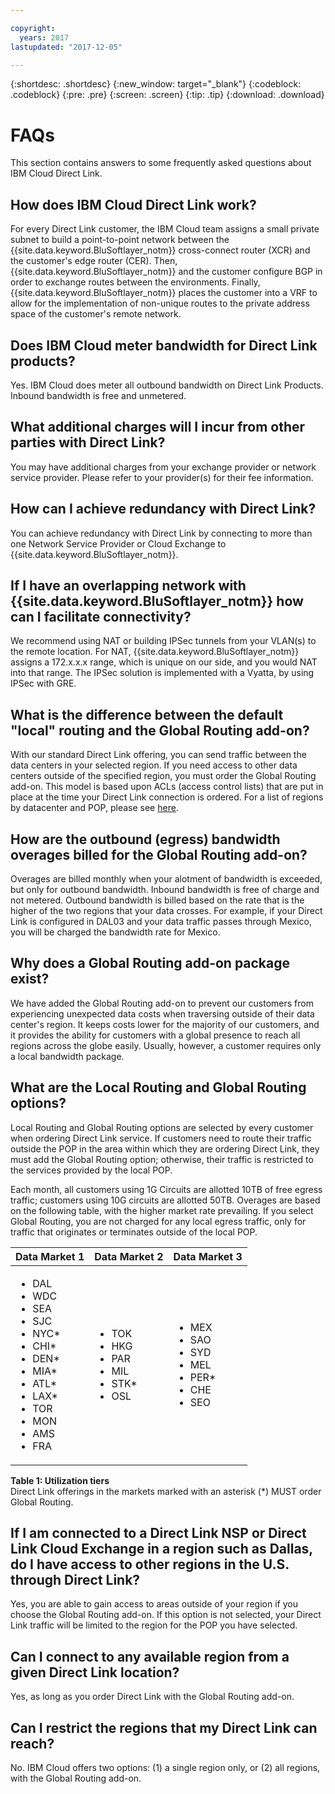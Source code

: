 ```yaml
---

copyright:
  years: 2017
lastupdated: "2017-12-05"

---
```


{:shortdesc: .shortdesc}
{:new_window: target="_blank"}
{:codeblock: .codeblock}
{:pre: .pre}
{:screen: .screen}
{:tip: .tip}
{:download: .download}

# FAQs

This section contains answers to some frequently asked questions about IBM Cloud Direct Link. 

## How does IBM Cloud Direct Link work?
For every Direct Link customer, the IBM Cloud team assigns a small private subnet to build a point-to-point network between the {{site.data.keyword.BluSoftlayer_notm}} cross-connect router (XCR) and the customer's edge router (CER). Then, {{site.data.keyword.BluSoftlayer_notm}} and the customer configure BGP in order to exchange routes between the environments. Finally, {{site.data.keyword.BluSoftlayer_notm}} places the customer into a VRF to allow for the implementation of non-unique routes to the private address space of the customer's remote network.

## Does IBM Cloud meter bandwidth for Direct Link products?
Yes. IBM Cloud does meter all outbound bandwidth on Direct Link Products. Inbound bandwidth is free and unmetered.

## What additional charges will I incur from other parties with Direct Link?
You may have additional charges from your exchange provider or network service provider. Please refer to your provider(s) for their fee information.

## How can I achieve redundancy with Direct Link?
You can achieve redundancy with Direct Link by connecting to more than one Network Service Provider or Cloud Exchange to {{site.data.keyword.BluSoftlayer_notm}}.

## If I have an overlapping network with {{site.data.keyword.BluSoftlayer_notm}} how can I facilitate connectivity?
We recommend using NAT or building IPSec tunnels from your VLAN(s) to the remote location. For NAT, {{site.data.keyword.BluSoftlayer_notm}} assigns a 172.x.x.x range, which is unique on our side, and you would NAT into that range. The IPSec solution is implemented with a Vyatta, by using IPSec with GRE.

## What is the difference between the default "local" routing and the Global Routing add-on?
With our standard Direct Link offering, you can send traffic between the data centers in your selected region. If you need access to other data centers outside of the specified region, you must order the Global Routing add-on. This model is based upon ACLs (access control lists) that are put in place at the time your Direct Link connection is ordered. For a list of regions by datacenter and POP, please see [here]().

## How are the outbound (egress) bandwidth overages billed for the Global Routing add-on?
Overages are billed monthly when your alotment of bandwidth is exceeded, but only for outbound bandwidth. Inbound bandwidth is free of charge and not metered. Outbound bandwidth is billed based on the rate that is the higher of the two regions that your data crosses.  For example, if your Direct Link is configured in DAL03 and your data traffic passes through Mexico, you will be charged the bandwidth rate for Mexico.

## Why does a Global Routing add-on package exist?
We have added the Global Routing add-on to prevent our customers from experiencing unexpected data costs when traversing outside of their data center's region. It keeps costs lower for the majority of our customers, and it provides the ability for customers with a global presence to reach all regions across the globe easily. Usually, however, a customer requires only a local bandwidth package.

## What are the Local Routing and Global Routing options?
Local Routing and Global Routing options are selected by every customer when ordering Direct Link service. If customers need to route their traffic outside the POP in the area within which they are ordering Direct Link, they must add the Global Routing option; otherwise, their traffic is restricted to the services provided by the local POP.

Each month, all customers using 1G Circuits are allotted 10TB of free egress traffic; customers using 10G circuits are allotted 50TB. Overages are based on the following table, with the higher market rate prevailing. If you select Global Routing, you are not charged for any local egress traffic, only for traffic that originates or terminates outside of the local POP.

|Data Market 1|Data Market 2|Data Market 3|
|---|---|---|
|<ul><li>DAL</li><li>WDC</li><li>SEA</li><li>SJC</li><li>NYC*</li><li>CHI*</li><li>DEN*</li><li>MIA*</li><li>ATL*</li><li>LAX*</li><li>TOR</li><li>MON</li><li>AMS</li><li>FRA</li></ul>|<ul><li>TOK</li><li>HKG</li><li>PAR</li><li>MIL</li><li>STK*</li><li>OSL</li></ul>|<ul><li>MEX</li><li>SAO</li><li>SYD</li><li>MEL</li><li>PER*</li><li>CHE</li><li>SEO</li></ul>|
**Table 1: Utilization tiers**<br/>
Direct Link offerings in the markets marked with an asterisk (*) MUST order Global Routing.

## If I am connected to a Direct Link NSP or Direct Link Cloud Exchange in a region such as Dallas, do I have access to other regions in the U.S. through Direct Link?
Yes, you are able to gain access to areas outside of your region if you choose the Global Routing add-on. If this option is not selected, your Direct Link traffic will be limited to the region for the POP you have selected.

## Can I connect to any available region from a given Direct Link location?
Yes, as long as you order Direct Link with the Global Routing add-on.

## Can I restrict the regions that my Direct Link can reach?
No. IBM Cloud offers two options: (1) a single region only, or (2) all regions, with the Global Routing add-on.
